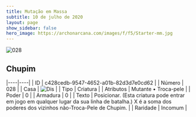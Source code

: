 ```yaml
---
title: Mutação em Massa
subtitle: 10 de julho de 2020
layout: page
show_sidebar: false
hero_image: https://archonarcana.com/images/f/f5/Starter-mm.jpg
---
```


![028](https://cdn.keyforgegame.com/media/card_front/pt/479_028_RPH7PCCCP395_pt.png)

## Chupim

|----|----|
| ID | c428cedb-9547-4652-a01b-82d3d7e0cd62 |
| Número | 028 |
| Casa | ![Dis](https://archonarcana.com/images/thumb/e/e8/Dis.png/22px-Dis.png "Dis") |
| Tipo | Criatura |
| Atributos | Mutante • Troca-pele |
| Poder | 0 |
| Armadura | 0 |
| Texto | Posicionar. (Esta criatura pode entrar   em jogo em qualquer lugar da sua linha de batalha.)  X é a soma dos poderes dos vizinhos não-Troca-Pele de Chupim. |
| Raridade | Incomum |
